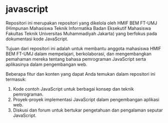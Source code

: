# javascript
Repositori ini merupakan repositori yang dikelola oleh HMIF BEM FT-UMJ (Himpunan Mahasiswa Teknik Informatika Badan Eksekutif Mahasiswa Fakultas Teknik Universitas Muhammadiyah Jakarta) yang berfokus pada dokumentasi kode JavaScript.

Tujuan dari repositori ini adalah untuk membantu anggota mahasiswa HMIF BEM FT-UMJ dalam mempelajari, berkolaborasi, dan mengembangkan pemahaman mereka tentang bahasa pemrograman JavaScript serta aplikasinya dalam pengembangan web.

Beberapa fitur dan konten yang dapat Anda temukan dalam repositori ini termasuk:

1. Kode contoh JavaScript untuk berbagai konsep dan teknik pemrograman.
2. Proyek-proyek implementasi JavaScript dalam pengembangan aplikasi web.
3. Diskusi dan forum untuk bertukar pengetahuan dan pengalaman seputar JavaScript.

